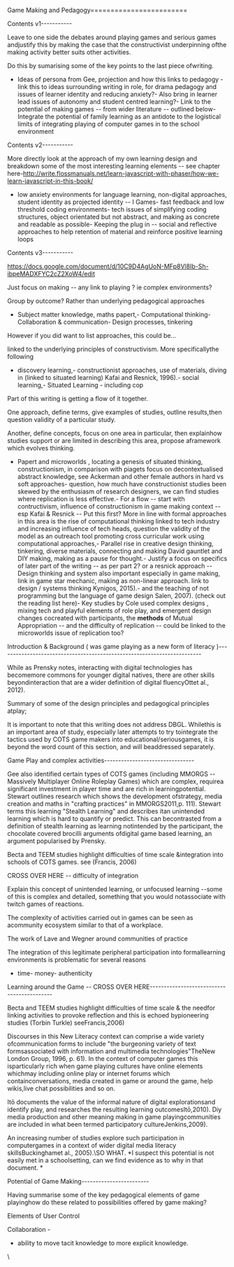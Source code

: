 Game Making and Pedagogy========================

Contents v1-----------

Leave to one side the debates around playing games and serious games andjustify this by making the case that the constructivist underpinning ofthe making activity better suits other activities.

Do this by sumarising some of the key points to the last piece ofwriting.

-   Ideas of persona from Gee, projection and how this links to    pedagogy - link this to ideas surrounding writing in role, for drama    pedagogy and issues of learner identity and reducing anxiety?-   Also bring in learner lead issues of autonomy and student centred    learning?-   Link to the potential of making games -- from wider literature --    outlined below-   Integrate the potential of family learning as an antidote to the    logistical limits of integrating playing of computer games in to the    school environment

Contents v2-----------

More directly look at the approach of my own learning design and breakdown some of the most interesting learning elements -- see chapter here-http://write.flossmanuals.net/learn-javascript-with-phaser/how-we-learn-javascript-in-this-book/

-   low anxiety environments for language learning, non-digital    approaches, student identity as projected identity -- I Games-   fast feedback and low threshold coding environments-   tech issues of simplifying coding structures, object orientated but    not abstract, and making as concrete and readable as possible-   Keeping the plug in -- social and reflective approaches to help    retention of material and reinforce positive learning loops

Contents v3-----------

<https://docs.google.com/document/d/10C9D4AgUoN-MFp8Vl8Ib-Sh-ibpeMADXFYC2cZ2XoW4/edit>

Just focus on making -- any link to playing ? ie complex environments?

Group by outcome? Rather than underlying pedagogical approaches

-   Subject matter knowledge, maths papert,-   Computational thinking-   Collaboration & communication-   Design processes, tinkering

However if you did want to list approaches, this could be...

linked to the underlying principles of constructivism. More specificallythe following

-   discovery learning,-   constructionist approaches, use of materials, diving in (linked to    situated learning)    Kafai    and Resnick, 1996).-   social learning,-   Situated Learning - including cop

Part of this writing is getting a flow of it together.

One approach, define terms, give examples of studies, outline results,then question validity of a particular study.

Another, define concepts, focus on one area in particular, then explainhow studies support or are limited in describing this area, propose aframework which evolves thinking.

-   Papert and microworlds , locating a genesis of situated thinking,    constructionism, in comparison with piagets focus on    decontextualised abstract knowledge, see Ackerman and other female    authors in hard vs soft approaches-   question, how much have constructionist studies been skewed by the    enthusiasm of research designers, we can find studies where    replication is less effective.-   For a flow -- start with contructivism, influence of constructionism    in game making context -- esp Kafai & Resnick --   Put this first? More in line with formal approaches in this area is    the rise of computational thinking linked to tech industry and    increasing influence of tech heads, question the validity of the    model as an outreach tool promoting cross curricular work using    computational approaches,-   Parallel rise in creative design thinking, tinkering, diverse    materials, connecting and making David gauntlet and DIY making,    making as a pause for thought.-   Justify a focus on specifics of later part of the writing -- as per    part 2? or a resnick approach --   Design thinking and system also important especially in game making,    link in game star mechanic, making as non-linear approach. link to    design / systems thinking    Kynigos,    2015).- and the teaching of not programming but the language of game    design    Salen,    2007). (check out the reading list here)-   Key studies by Cole used complex designs , mixing tech and playful    elements of role play, and emergent design changes cocreated with    participants, the **methods** of Mutual Appropriation -- and the    difficulty of replication -- could be linked to the microworlds    issue of replication too?

Introduction & Background ( was game playing as a new form of literacy )------------------------------------------------------------------------

While as Prensky notes, interacting with digital technologies has becomemore commons for younger digital natives, there are other skills beyondinteraction that are a wider definition of digital fluencyOttet al., 2012).

Summary of some of the design principles and pedagogical principles atplay;

It is important to note that this writing does not address DBGL. Whilethis is an important area of study, especially later attempts to try tointegrate the tactics used by COTS game makers into educational/seriousgames, it is beyond the word count of this section, and will beaddressed separately.

Game Play and complex activities--------------------------------

Gee also identified certain types of COTS games (including MMORGS --Massively Multiplayer Online Roleplay Games) which are complex, requirea significant investment in player time and are rich in learningpotential. Stewart outlines research which shows the development ofstrategy, media creation and maths in "crafting practices" in MMORGS2011,p. 111). Stewart terms this learning "Stealth Learning" and describes itan unintended learning which is hard to quantify or predict. This can becontrasted from a definition of stealth learning as learning notintended by the participant, the chocolate covered brocilli arguments ofdigital game based learning, an argument popularised by Prensky.

Becta and TEEM studies highlight difficulties of time scale &integration into schools of COTS games. see (Francis, 2006)

CROSS OVER HERE -- difficulty of integration

Explain this concept of unintended learning, or unfocused learning --some of this is complex and detailed, something that you would notassociate with twitch games of reactions.

The complexity of activities carried out in games can be seen as acommunity ecosystem similar to that of a workplace.

The work of Lave and Wegner around communities of practice

The integration of this legitimate peripheral participation into formallearning environments is problematic for several reasons

-   time-   money-   authenticity

Learning around the Game -- CROSS OVER HERE-------------------------------------------

Becta and TEEM studies highlight difficulties of time scale & the needfor linking activities to provoke reflection and this is echoed bypioneering studies (Torbin Turkle) seeFrancis,2006)

Discourses in this New Literacy context can comprise a wide variety ofcommunication forms to include "the burgeoning variety of text formsassociated with information and multimedia technologies"TheNew London Group, 1996, p. 61). In the context of computer games this isparticularly rich when game playing cultures have online elements whichmay including online play or internet forums which containconversations, media created in game or around the game, help wikis,live chat possibilities and so on.

Itō documents the value of the informal nature of digital explorationsand identify play, and researches the resulting learning outcomesItō,2010). Diy media production and other meaning making in game playingcommunities are included in what been termed participatory cultureJenkins,2009).

An increasing number of studies explore such participation in computergames in a context of wider digital media literacy skillsBuckinghamet al., 2005).\SO WHAT. *I suspect this potential is not easily met in a schoolsetting, can we find evidence as to why in that document. *

Potential of Game Making------------------------

Having summarise some of the key pedagogical elements of game playinghow do these related to possibilities offered by game making?

Elements of User Control

Collaboration -

-   ability to move tacit knowledge to more explicit knowledge.

\